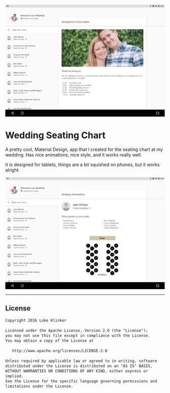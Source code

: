 ![preview_1](promo/preview_1.png)

# Wedding Seating Chart

A pretty cool, Material Design, app that I created for the seating chart at my wedding. Has nice animations, nice style, and it works really well.

It is designed for tablets, things are a bit squished on phones, but it works alright.

![preview_2](promo/preview_2.png)

---

## License

    Copyright 2016 Luke Klinker

    Licensed under the Apache License, Version 2.0 (the "License");
    you may not use this file except in compliance with the License.
    You may obtain a copy of the License at

       http://www.apache.org/licenses/LICENSE-2.0

    Unless required by applicable law or agreed to in writing, software
    distributed under the License is distributed on an "AS IS" BASIS,
    WITHOUT WARRANTIES OR CONDITIONS OF ANY KIND, either express or implied.
    See the License for the specific language governing permissions and
    limitations under the License.
